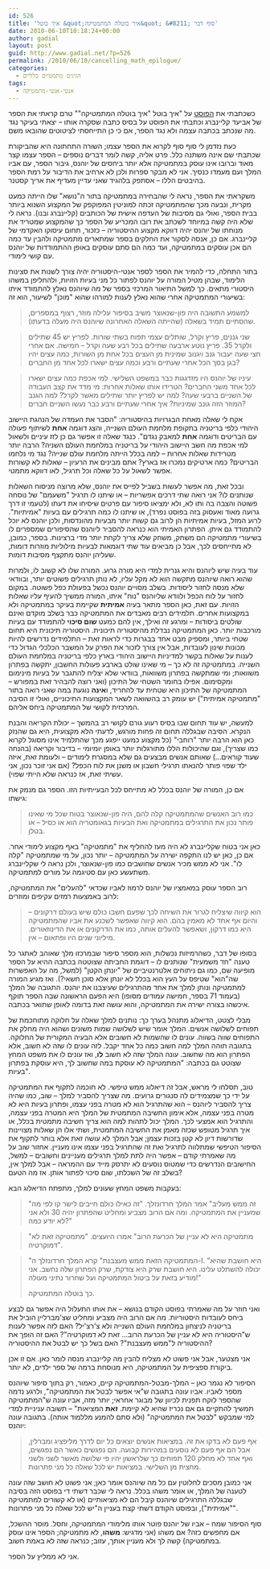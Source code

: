 ```yaml
---
id: 526
title: 'איך בוטל &quot;איך בוטלה המתמטיקה&quot; &#8211; סוף דבר'
date: 2010-06-10T10:18:24+00:00
author: gadial
layout: post
guid: http://www.gadial.net/?p=526
permalink: /2010/06/10/cancelling_math_epilogue/
categories:
  - הגיגים מתמטיים כלליים
tags:
  - אנטי-אנטי-מתמטיקה
---
```

כשכתבתי את [הפוסט](http://www.gadial.net/?p=504) על "איך בוטל "איך בוטלה המתמטיקה"" טרם קראתי את הספר של אביעד קליינברג וכתבתי את הפוסט על בסיס כתבה שסקרה אותו &#8211; יצאתי בעיקר נגד מה שנכתב בכתבה עצמה ולא נגד הספר, אם כי כן התייחסתי לציטוטים שהובאו משם.

כעת נזדמן לי סוף סוף לקרוא את הספר עצמו; השורה התחתונה היא שהביקורת שכתבתי שם אינה משתנה כלל. פרט אליה, קשה לומר דברים נוספים &#8211; הספר עצמו קצר מאוד וברובו אינו עוסק במתמטיקה אלא יותר ביחסים של יוהנס, גיבור הספר, עם אביו המלך ועם מעמדו כנסיך. אני לא מבקר ספרות ולכן לא ארחיב את הדיבור על רמת הספר בהיבטים הללו &#8211; אסתפק בלהגיד שאני עדיין מעדיף את אריך קסטנר.

משקראתי את הספר, נראה לי שהבחירה במתמטיקה בתור ה"נושא" שלו הייתה כמעט מקרית, ונבעה מכך שהמתמטיקה זכתה למוניטין המפוקפק של המקצוע השנוא ביותר בבית הספר, ואולי גם מסיבות של העדפה אישית של הכותבים (קליינברג ובנו). נראה לי שלא היה קשה במיוחד לשכתב את רובו המכריע של הספר כך שהמקצוע שמטריד את מנוחתו של יוהנס יהיה דווקא מקצוע ההיסטוריה &#8211; כזכור, תחום עיסוקו האקדמי של קליינברג. אם כן, אנסה לסקור את החלקים בספר שמתארים מתמטיקה ולהבין עד כמה הם אכן עוסקים במתמטיקה, ועד כמה הם סתם עוסקים באופן ההתמודדות של יוהנס עם קושי לימודי.

בתור התחלה, כדי להמיר את הספר לספר אנטי-היסטוריה יהיה צורך לשנות את סצינות הלימוד, שבהן מטיל המורה על יוהנס לפתור כל מני בעיות הזויות, ולהחליפן במשהו היסטורי מתאים. כך למשל התיאור המרכזי בספר של מה שיוהנס נאלץ להתמודד איתו בשיעורי המתמטיקה אחרי שהוא נאלץ לענות למורהו שהוא "מוכן" לשיעור, הוא זה:

> למשמע התשובה היה פון-שנאוצר משיב בסיפור עלילה מוזר, רצוף במספרים, שהסתיים תמיד בשאלה (שהייתה השאלה האחרונה שיוהנס היה מעלה בדעתו).

> שני גננים, פריץ וקרל, שותלים עצמי תפוח בשתי שורות. לפריץ יש 45 שתילים ולקרל 35. פריץ נוטע ארבעה שתילים בכל רבע שעה וקרל &#8211; חמישה. אם אחרי חצי שעה יעבור גנב ויגנוב שמינית מן העצים בכל אחת מן השורות, כמה עצים יהיו בגן בסך הכל אחרי שעתיים ורבע וכמה עצים ישארו לכל אחד מן החברים?

> עיניו של יוהנס היו מזדגגות כבר במשפט השלישי. למי אכפת כמה עצים ישארו לכל אחד משני החברים? הטרידו אותו שאלות אחרות: מי מדד את קצב העבודה של השניים ברבעי שעה? למה יש לפריץ יותר שתילים מאשר לקרל? למה הגנב המוזר הזה גונב שמיניות? איך אחרי שעתיים ורבע כבר נעשו השניים חברים?

אקח לי שאלה מאחת הבגרויות בהיסטוריה: "הסבר את העמדה של הנהגת היישוב היהודי כלפי בריטניה בתקופת מלחמת העולם השנייה, והצג דוגמה **אחת** לשיתוף פעולה עם הבריטים ודוגמה **אחת** למאבק נגדם". כנגד שאלה זו אפשר גם כן לזז עיניים ולשאול למי אכפת מה חשב היישוב היהודי על בריטניה במלחמת העולם השניה? הרבה יותר מטרידות שאלות אחרות &#8211; למה בכלל הייתה מלחמת עולם שנייה? נגד מי נלחמו הבריטים? כמה ארטיקים נמכרו אז בארץ? אתם מבינים את הרעיון &#8211; שאלות לא קשורות אפשר לשאול על כל שאלה וכל תרגיל, לאו דווקא מתמטי.

ובכל זאת, מה אפשר לעשות בשביל לפייס את יוהנס, שלא מרוצה מניסוח השאלות שנותנים לו? אני רואה שתי דרכים אפשריות &#8211; או שיתנו לו תרגיל "משעמם" של נוסחה פשוטה והצבה בה ותו לא, ולא ימציאו סיפור עם פרטים שיסיחו את דעתו (לטעמי זו דרך גרועה מאוד ואעסוק בזה בפוסט נפרד), או שיתנו לו כמה תרגילים עם בעיות "אמיתיות". לרוע המזל, בעיות אמיתיות הן לרוב גם קשות יותר מבעיות מהונדסות, ולכן יוהנס לא יוכל להתמודד גם איתן. הפתרון האמיתי הוא כנראה להסביר ליוהנס שהסיפורים שמספרים לו בשיעורי מתמטיקה הם משחק, משחק שלא צריך לקחת יותר מדי ברצינות. בספר, כמובן, לא מתייחסים לכך, אבל כן מביאים עוד שתי דוגמאות לבעיות מילוליות מוזרות דומות, שעליהן יוהנס מתקצף מסיבות דומות.

עוד בעיה שיש ליוהנס והיא גנרית למדי היא מורה גרוע. המורה שלו לא קשוב לו, ולמרות שהוא רואה שיוהנס מתקשה הוא לא מקל עליו, לא נותן תרגילים פשוטים יותר, ובוודאי שלא מנסה לחזור ליסודות. בשלב מסויים יוהנס נכשל בפעולת כפל פשוטה. במקום לחזור על לוח הכפל ולוודא שליוהנס "נוח" איתו, המורה ממשיך להעיף עליו שאלות הזויות. עם זאת, כאן הספר מתאר בעיה **אמיתית** שקיימת בעיקר במתמטיקה ולא במקצועות אחרים. תלמידים רבים מאבדים את המתמטיקה כבר בשלב מוקדם ואינם שולטים ביסודות &#8211; ומרגע זה ואילך, אין להם כמעט **שום סיכוי** להתמודד עם בעיות מורכבות יותר. כאן המתמטיקה נבדלת מהיסטוריה תיכונית. היסטוריה תיכונית היא תחום שטחי ביותר, ומספיק מבט אחד בבגרות כדי לראות זאת &#8211; התלמידים נדרשים להיות מכונות שינון לעובדות, אבל אין צורך לזכור את הפרק על המשבר הכלכלי הגדול כדי לענות על שאלות בקשר למדיניות היישוב היהודי בארץ כלפי בריטניה במלחמת העולם השנייה. במתמטיקה זה לא כך &#8211; מי שאינו שולט בארבע פעולות החשבון, יתקשה בפתרון משוואות; ומי שמתקשה בפתרון משוואות, בוודאי שלא יצליח להתגבר על בעיות מינימום ומקסימום. אפילו בחומר השטחי של התיכון (ואני רוצה להבהיר זאת במפורש &#8211; המתמטיקה של התיכון היא שטחית עד להחריד, ו**אינה** נוגעת במה שאני רואה בתור "מתמטיקה אמיתית") יש עומק רב בהשוואה לשאר המקצועות התיכוניים, ואולי זו הסיבה המרכזית לקושי של המתמטיקה ביחס אליהם.

למעשה, יש עוד תחום שבו בסיס רעוע גורם לקושי רב בהמשך &#8211; יכולת הקריאה והבנת הנקרא. הסיבה שבגללה תחום זה פחות מורגש, לדעתי הלא מקצועית, היא גם שהנזק כאן הוא הרבה יותר "רוחבי" (כל מקצוע כמעט ייפגע מכך שהתלמיד אינו מסוגל לקרוא כמו שצריך), וגם שהיכולות הללו מתורגלות יותר באופן יומיומי &#8211; בדיבור וקריאה (בהנחה שעוד קוראים&#8230;) שאותם אנשים מבצעים גם שלא במסגרת לימודים &#8211; ולעומת זאת, איזה ילד שפוי פותר להנאתו תרגילי חשבון או משנן את לוח הכפל? (אם אני זוכר נכון, אני עשיתי זאת, אז כנראה שלא הייתי שפוי).

אם כן, המורה של יוהנס בכלל לא מתייחס לכל הבעייתיות הזו. הספר גם מנמק את גישתו:

> כמו רוב האנשים שהמתמטיקה קלה להם, היה פון-שנאוצר בטוח שכל מי שאינו פותר נכון את התרגילים במתמטיקה ואת הבעיות בגאומטריה הוא או כסיל &#8211; או בטלן.

כאן אני בטוח שקליינברג לא היה מעז להחליף את "מתמטיקה" באף מקצוע לימודי אחר. אם כן, כאן יש לנו התקפה ישירה על המתמטיקה &#8211; יותר נכון, על מי שמתמטיקה "קלה לו". אני לא ממש מכיר אנשים שחושבים כמו פון-שנאוצר, ולכן נראה לי שקליינברג משתעשע כאן עם סטיגמה על מורים למתמטיקה.

רוב הספר עוסק במאמציו של יוהנס לרמוז לאביו שכדאי "להעלים" את המתמטיקה, לרוב באמצעות רמזים עקיפים ומוזרים:

> הוא קיווה שיצליח לגרור את השיחה לכך שפעם חשבו כולם שיש בעולם דרקונים &#8211; והיום אף אחד לא מאמין בהם. הוא קיווה שאפשר לשכנע את אביו שהמתמטיקה היא כמו דרקון, ושאפשר להעלים אותה, כמו את הדרקונים או את הדינוזאורים. מיליוני שנים היו ופתאום &#8211; אין.

בסופו של דבר, כשהרמיזות נכשלות, הוא מספר סיפור שבמרכזו מלך שאוהב לאתגר כל טענה "חד משמעית" שנותנים לו &#8211; דוגמת החביתה שצוטטה בכתבה ההיא על הספר מופיעה שם, כמו גם ניתוחים אלטרנטיביים של "יונתן הקטן" (למשל, מה על האפשרות שה"הוא" שטיפס על העץ הוא בכלל לא יונתן אלא סוכן חשאי?). ואז מגיע המורה למתמטיקה ונותן למלך את אחד מהתרגילים שעיצבנו את יוהנס. התגובה של המלך (בעמוד 71 בספר, חמישה עמודים מסופו) היא הפעם הראשונה שבה הספר תוקף איכשהו בצורה ישירה את המתמטיקה, והוא עושה זאת בדומה לאופן שתואר בכתבה.

מבלי לצטט, הדיאלוג מתנהל בערך כך: נותנים למלך שאלה על חלוקה מתוחכמת של תפוחים לשלושה אנשים. המלך אומר שיש לשלושה שמות משונים ושהוא היה מחלק את התפוחים שווה בשווה. עונים לו שהשמות לא חשובים אלא הבעיה המקורית של החלוקה. בתגובה תוהה המלך למה חשוב כמה כל אחד יקבל. לזה עונים לו שזה לא חשוב, אלא הפתרון הוא מה שחשוב. עונה המלך שזה לא חשוב **לו**, ואז עונים לו את משפט המחץ שצוטט גם בכתבה: "המתמטיקה לא עוסקת במה שחשוב לך, היא עוסקת בפתרון בעיות".

טוב, תסלחו לי מראש, אבל זה דיאלוג ממש טיפשי. לא חוכמה לתקוף את המתמטיקה על ידי כך שמצמידים לה סנגורים גרועים. מה שצריך להסביר למלך &#8211; שוב, כמו שהיה צריך להסביר ליוהנס &#8211; הוא שהתרגיל הוא לא מטרה בפני עצמו, ופתרון בעיות היא לא מטרה בפני עצמה, אלא אימון החשיבה המתמטית של המלך היא המטרה בפני עצמה, והתרגיל הוא אמצעי לכך. המלך יכול לתהות למה הוא צריך חשיבה מתמטית בכלל, או איך תרגיל מטופש שכזה מאמן את החשיבה המתמטית, ושתי אלו הן שאלות מצויינות שדורשות דיון לא קטן בזכות עצמן; אבל המלך לא עושה זאת אלא בוחר לתקוף את הסיפור הטיפשי שמתלווה לתרגיל ואת זה שהתרגיל בפני עצמו אינו מעניין. אחזור שוב על מה שאמרתי קודם &#8211; אפשר היה לתת למלך תרגילים מעניינים וחשובים &#8211; למשל, החישובים הנדרשים כדי שמטוס נוסעים לא יתרסק מייד עם ההמראה &#8211; אבל למלך אין, בשלב זה של השכלתו, שום סיכוי לפתור אותן. אז מה הטעם?

בעקבות משפט המחץ שעונים למלך, מתפתח הדיאלוג הבא:

> "זה ממש מעליב" אמר המלך חרדונזלך. "זה כאילו כולם חייבים לישר קו לפי מה שמעניין את המתמטיקה. ומה אם הרוב מצביע ומחליט שהפתרון יהיה 30 ולא אני לא יודע כמה?"

> "מתמטיקה היא לא עניין של הכרעת הרוב" אמרו היועצים. "מתמטיקה זאת לא דמוקרטיה".

> "המתמטיקה הזאת ממש מעצבנת" קרא המלך חרדונזלך ה-I. "היא חושבת שהיא יכולה להשתלט עלינו. היא חושבת שרק היא צודקת, שרק הפתרון שלה נחשב. אני מודיע בזאת על ביטול המתמטיקה ועל שחרור נתיני מעולה!"
> 
> כך בוטלה המתמטיקה.

ואני חוזר על מה שאמרתי בפוסט הקודם בנושא &#8211; את אותו התעלול היה אפשר גם לבצע ביחס לעובדות היסטוריות. מה אם הרוב היה מצביע ומחליט שצ'מברליין הוביל את בריטניה לניצחון במלחמת העולם השנייה ולא צ'רצ'יל? האם לזה אפשר לענות ש"היסטוריה היא לא עניין של הכרעת הרוב&#8230; זאת לא דמוקרטיה"? האם זה הופך את ההיסטוריה ל"ממש מעצבנת"? האם בשל כך יש לבטל את ההיסטוריה?

אני מצטער, אבל אני פשוט לא מצליח להבין מה קליינברג מנסה לומר כאן. אם זו אכן ביקורת ספציפית על המתמטיקה, היא מנוסחת ברמה של ספר ילדים, לא יותר.

הסיפור לא נגמר כאן &#8211; המלך-מבטל-המתמטיקה קיים, כאמור, רק בתוך סיפור שיוהנס מספר לאביו. אביו עונה בתגובה ש"אי אפשר לבטל את המתמטיקה", ולרגע נדמה שהספר לוקח תפנית לכיוון של מבוגר אחראי; יותר מזה, אביו עונה ש"המתמטיקה תמשיך להתקיים גם אם נכריז שהיא לא קיימת. **זאת** המציאות" &#8211; תשובה עניניית למדי למי שמבקש "לבטל את המתמטיקה" (ולא סתם להמנע מללמוד אותה). בתגובה עונה יוהנס:

> אף פעם לא בדקו את זה. במציאות אנשים יוצאים כל יום לדרך מליפציג ומברלין, אבל הם אף פעם לא נוסעים במהירות קבועה. הם נפגשים כאשר הם נפגשים, ואף אחד לא מחלק 120 תפוחים כך שלראשון יהיו פי שלושה מאשר לשני ולשני מחצית מן השלישי. במציאות יש לכל שאלה כל מני פתרונות.

אני כמובן מסכים לחלוטין עם כל מה שיוהנס אומר כאן; אני פשוט לא חושב שזה עונה לטענה של המלך, או אומר משהו בכלל. נראה לי שכבר דשתי די בפוסט הזה בסיבה שבגללה התרגילים שיוהנס קיבל הם לא מציאותיים (או לא קשורים למתמטיקה "אמיתית"), ובפוסט הקודם דשתי קצת בעניין ה"יש לכל שאלה כל מני פתרונות".

סוף הסיפור שמח &#8211; אביו של יוהנס פוטר אותו מלימודי המתמטיקה, וחסל. מוסר ההשכל, אם מחפשים כזה? אם משהו (אני מדגיש: **משהו**, לא מתמטיקה; הספר אינו עוסק במתמטיקה) קשה לך ולא מעניין אותך, עזוב; כנראה שזה לא באמת חשוב.

אני לא ממליץ על הספר.